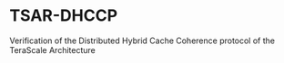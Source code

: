 # TSAR-DHCCP
Verification of the Distributed Hybrid Cache Coherence protocol of the TeraScale Architecture
